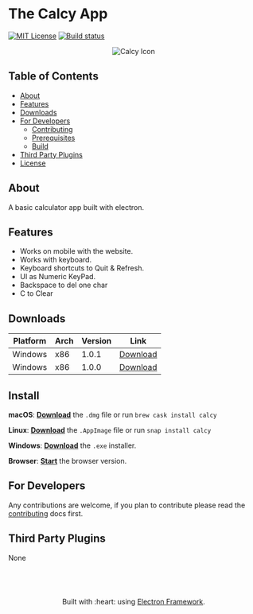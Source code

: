 # The Calcy App

[![MIT License](https://img.shields.io/npm/l/varundevpro.svg?style=flat-square)][mit]
[![Build status](https://github.com/varundevpro/calcy/workflows/CI/badge.svg?branch=master)][actions]

<p align="center">
  <img alt="Calcy Icon" src="https://varundevpro.github.io/calcy/calcy-icon.png">
</p>

## Table of Contents

- [About](#about)
- [Features](#features)
- [Downloads](#downloads)
- [For Developers](#for-developers)
  - [Contributing](#contributing)
  - [Prerequisites](#prerequisites)
  - [Build](#build)
- [Third Party Plugins](#third-party-plugins)
- [License](#license)

## About

A basic calculator app built with electron.

## Features

- Works on mobile with the website.
- Works with keyboard.
- Keyboard shortcuts to Quit & Refresh.
- UI as Numeric KeyPad.
- Backspace to del one char
- C to Clear

## Downloads

| Platform | Arch | Version | Link                |
| -------- | ---- | ------- | ------------------- |
| Windows  | x86  | 1.0.1   | [Download][release] |
| Windows  | x86  | 1.0.0   | [Download][release] |

## Install

**macOS**: [**Download**][release] the `.dmg` file or run `brew cask install calcy`

**Linux**: [**Download**][release] the `.AppImage` file or run `snap install calcy`

**Windows**: [**Download**][release] the `.exe` installer.

**Browser**: [**Start**](https://calcyapp.ml) the browser version.

## For Developers

Any contributions are welcome, if you plan to contribute please read the [contributing](https://github.com/VarunDevPro/calcy/blob/master/CONTRIBUTING.md) docs first.

## Third Party Plugins

None

## &nbsp;

<p align="center">
Built with :heart: using <a href="https://electronjs.org/">Electron Framework</a>.
</p>

[mit]: http://opensource.org/licenses/MIT
[author]: http://github.com/varundevpro
[release]: https://github.com/VarunDevPro/calcy/releases/latest
[actions]: https://github.com/VarunDevPro/calcy/actions
